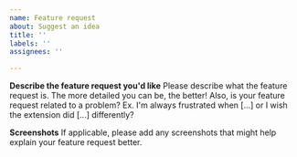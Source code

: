 ```yaml
---
name: Feature request
about: Suggest an idea
title: ''
labels: ''
assignees: ''

---
```


**Describe the feature request you'd like**
Please describe what the feature request is. The more detailed you can be, the better! Also, is your feature request related to a problem? Ex. I'm always frustrated when [...] or I wish the extension did [...] differently?

**Screenshots**
If applicable, please add any screenshots that might help explain your feature request better.

